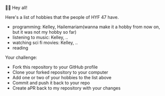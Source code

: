 🙋‍♂️ Hey all!

Here's a list of hobbies that the people of HYF 47 have.

- programming: Kelley, Hailemariam(wanna make it a hobby from now on, but it was not my hobby so far)
- listening to music: Kelley, ..
- watching sci fi movies: Kelley, ..
- reading

Your challenge:

- Fork this repository to your GitHub profile
- Clone your forked repository to your computer
- Add one or two of your hobbies to the list above
- Commit and push it back to your repo
- Create aPR back to my repository with your changes
